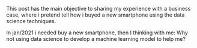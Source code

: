 This post has the main objective to sharing my experience with a business case, where i pretend tell how i buyed a new smartphone using the data science techniques.

In jan/2021 i needed buy a new smartphone, then I thinking with me: Why not using data science to develop a machine learning model to help me?
